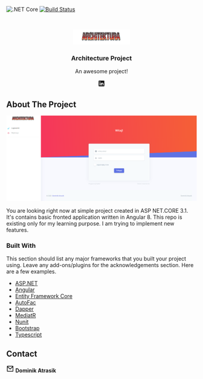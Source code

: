 ![.NET Core](https://github.com/NoEducation/ArchitectureProject/workflows/.NET%20Core/badge.svg?branch=master) [![Build Status](https://dev.azure.com/atrasik/ArchitectureProject/_apis/build/status/NoEducation.ArchitectureProject?branchName=master)](https://dev.azure.com/atrasik/ArchitectureProject/_build/latest?definitionId=1&branchName=master)


<!-- PROJECT LOGO -->
<br />
<p align="center">
  <a href="https://github.com/NoEducation">
    <img src="https://github.com/NoEducation/ArchitectureProject/blob/master/Readme%20picutres/Logo.PNG" alt="Logo" width="150" height="40">
  </a>
  <h3 align="center">Architecture Project</h3>
  <p align="center">
    An awesome project!
    <br />
  </p>
  <p align="center"> 
    <a href="https://github.com/NoEducation">
      <img src="https://github.com/NoEducation/ArchitectureProject/blob/master/Readme%20picutres/linkedin-box-fill.png" alt="Linkedin" width="20" height="20">
    </a>
    <br />
  </p>
  
</p>


## About The Project

![alt text](https://github.com/NoEducation/ArchitectureProject/blob/master/Readme%20picutres/LandingPage.PNG)

You are looking  right now at simple project created in ASP NET.CORE 3.1. It's contains basic fronted application written in Angular 8. 
This repo is existing only for my learning purpose. I am trying to implement new features.


### Built With
This section should list any major frameworks that you built your project using. Leave any add-ons/plugins for the acknowledgements section. Here are a few examples.
* [ASP.NET](https://dotnet.microsoft.com/apps/aspnet)
* [Angular](https://angular.io/)
* [Entity Framework Core](https://docs.microsoft.com/en-us/ef/core/)
* [AutoFac](https://autofac.org/)
* [Dapper](https://github.com/StackExchange/Dapper)
* [MediatR](https://github.com/jbogard/MediatR)
* [Nunit](https://nunit.org/)
* [Bootstrap](https://getbootstrap.com)
* [Typescript](https://www.typescriptlang.org/)

<!-- CONTACT -->
## Contact

<a href="mailto:dominik.atrasik@gmail.com?subject=Mail from github"><img src="https://github.com/NoEducation/ArchitectureProject/blob/master/Readme%20picutres/mail-line.png" width="20" height="20"></a> <b>Dominik Atrasik</b>


